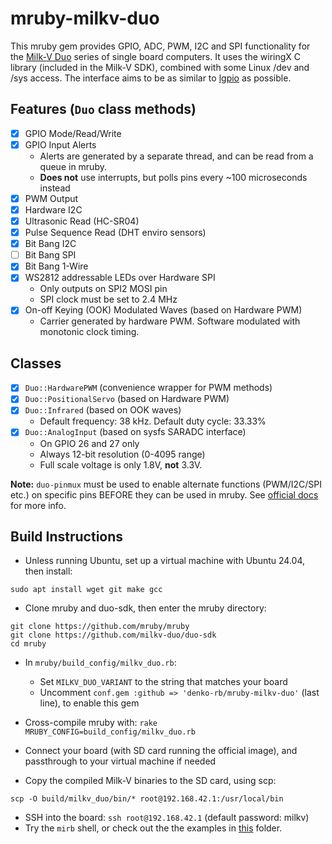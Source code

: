 # mruby-milkv-duo

This mruby gem provides GPIO, ADC, PWM, I2C and SPI functionality for the [Milk-V Duo](https://milkv.io/duo) series of single board computers. It uses the wiringX C library (included in the Milk-V SDK), combined with some Linux /dev and /sys access. The interface aims to be as similar to [lgpio](https://github.com/denko-rb/lgpio) as possible.

## Features (`Duo` class methods)

- [x] GPIO Mode/Read/Write
- [x] GPIO Input Alerts
  - Alerts are generated by a separate thread, and can be read from a queue in mruby.
  - **Does not** use interrupts, but polls pins every ~100 microseconds instead
- [x] PWM Output
- [x] Hardware I2C
- [x] Ultrasonic Read (HC-SR04)
- [x] Pulse Sequence Read (DHT enviro sensors)
- [x] Bit Bang I2C
- [ ] Bit Bang SPI
- [x] Bit Bang 1-Wire
- [x] WS2812 addressable LEDs over Hardware SPI
  - Only outputs on SPI2 MOSI pin
  - SPI clock must be set to 2.4 MHz
- [x] On-off Keying (OOK) Modulated Waves (based on Hardware PWM)
  - Carrier generated by hardware PWM. Software modulated with monotonic clock timing.

## Classes
- [x] `Duo::HardwarePWM` (convenience wrapper for PWM methods)
- [x] `Duo::PositionalServo` (based on Hardware PWM)
- [x] `Duo::Infrared` (based on OOK waves)
  - Default frequency: 38 kHz. Default duty cycle: 33.33%
- [X] `Duo::AnalogInput` (based on sysfs SARADC interface)
  - On GPIO 26 and 27 only
  - Always 12-bit resolution (0-4095 range)
  - Full scale voltage is only 1.8V, **not** 3.3V.

**Note:** `duo-pinmux` must be used to enable alternate functions (PWM/I2C/SPI etc.) on specific pins BEFORE they can be used in mruby. See [official docs](https://milkv.io/docs/duo/application-development/pinmux) for more info.

## Build Instructions
- Unless running Ubuntu, set up a virtual machine with Ubuntu 24.04, then install:

```console
sudo apt install wget git make gcc
```

- Clone mruby and duo-sdk, then enter the mruby directory:

```console
git clone https://github.com/mruby/mruby
git clone https://github.com/milkv-duo/duo-sdk
cd mruby
```

- In `mruby/build_config/milkv_duo.rb`:
  - Set `MILKV_DUO_VARIANT` to the string that matches your board
  - Uncomment `conf.gem :github => 'denko-rb/mruby-milkv-duo'` (last line), to enable this gem

- Cross-compile mruby with: `rake MRUBY_CONFIG=build_config/milkv_duo.rb`
- Connect your board (with SD card running the official image), and passthrough to your virtual machine if needed
- Copy the compiled Milk-V binaries to the SD card, using scp:

```console
scp -O build/milkv_duo/bin/* root@192.168.42.1:/usr/local/bin
```

- SSH into the board: `ssh root@192.168.42.1` (default password: milkv)
- Try the `mirb` shell, or check out the the examples in [this](examples) folder.
